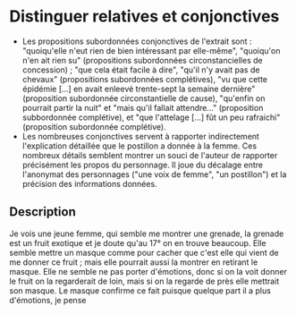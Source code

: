 # Distinguer relatives et conjonctives
- Les propositions subordonnées conjonctives de l'extrait sont : "quoiqu'elle n'eut rien de bien intéressant par elle-même", "quoiqu'on n'en ait rien su" (propositions subordonnées circonstancielles de concession) ; "que cela était facile à dire", "qu'il n'y avait pas de chevaux" (propositions subordonnées complétives), "vu que cette épidémie [...] en avait enleevé trente-sept la semaine dernière" (proposition subordonnée circonstantielle de cause), "qu'enfin on pourrait partir la nuit" et "mais qu'il fallait attendre..." (proposition subbordonnée complétive), et "que l'attelage [...] fût un peu rafraichi" (proposition subordonnée complétive).
- Les nombreuses conjonctives servent à rapporter indirectement l'explication détaillée que le postillon a donnée à la femme. Ces nombreux détails semblent montrer un souci de l'auteur de rapporter précisément les propos du personnage. Il joue du décalage entre l'anonymat des personnages ("une voix de femme", "un postillon") et la précision des informations données.
## Description
Je vois une jeune femme, qui semble me montrer une grenade, la grenade est un fruit exotique et je doute qu'au 17° on en trouve beaucoup. Elle semble mettre un masque comme pour cacher que c'est elle qui vient de me donner ce fruit ; mais elle pourrait aussi la montrer en retirant le masque. Elle ne semble ne pas porter d'émotions, donc si on la voit donner le fruit on la regarderait de loin, mais si on la regarde de près elle mettrait son masque. Le masque confirme ce fait puisque quelque part il a plus d'émotions, je pense
